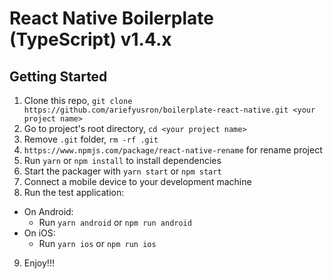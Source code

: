 React Native Boilerplate (TypeScript) v1.4.x
===========================================


## Getting Started

1. Clone this repo, `git clone https://github.com/ariefyusron/boilerplate-react-native.git <your project name>`
2. Go to project's root directory, `cd <your project name>`
3. Remove `.git` folder,  `rm -rf .git`
4. `https://www.npmjs.com/package/react-native-rename` for rename project
5. Run `yarn` or `npm install` to install dependencies
6. Start the packager with `yarn start` or `npm start`
7. Connect a mobile device to your development machine
8. Run the test application:
  * On Android:
    * Run `yarn android` or `npm run android`
  * On iOS:
    * Run `yarn ios` or `npm run ios`
9. Enjoy!!!